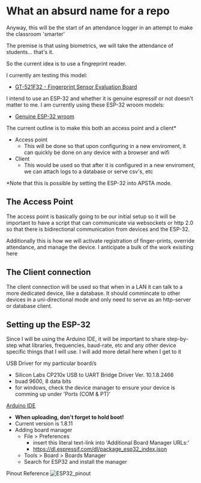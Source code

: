 # What an absurd name for a repo

Anyway, this will be the start of an attendance logger in an attempt to make the classroom 'smarter'

The premise is that using biometrics, we will take the attendance of students... that's it.

So the current idea is to use a fingreprint reader. 

I currently am testing this model:
  - [GT-521F32 - Fingerprint Sensor Evaluation Board](https://www.sparkfun.com/products/14518)

I intend to use an ESP-32 and whether it is genuine espressif or not doesn't matter to me.
I am currently using these ESP-32 wroom models:
  - [Genuine ESP-32 wroom](https://www.aliexpress.com/item/4000090132509.html)

The current outline is to make this both an access point and a client*
  - Access point
    - This will be done so that upon configuring in a new enviroment, it can quickly be done on any device with a browser and wifi
  - Client
    - This would be used so that after it is configured in a new enviroment, we can attach logs to a database or serve csv's, etc
  
  *Note that this is possible by setting the ESP-32 into APSTA mode.

## The Access Point
The access point is basically going to be our initial setup so it will be important to have a script that can communicate via websockets
or http 2.0 so that there is bidirectional communication from devices and the ESP-32.

Additionally this is how we will activate registration of finger-prints, override attendance, and manage the device.
I anticipate a bulk of the work exisiting here

## The Client connection
The client connection will be used so that when in a LAN it can talk to a more dedicated device, like a database.
It should commincate to other devices in a uni-directional mode and only need to serve as an http-server or database client.

## Setting up the ESP-32
Since I will be using the Arduino IDE, it will be important to share step-by-step what libraries, frequencies, baud-rate, etc
and any other device specific things that I will use. I will add more detail here when I get to it

USB Driver for my particular board/s
  - Silicon Labs CP210x USB to UART Bridge Driver Ver. 10.1.8.2466
  - buad 9600, 8 data bits
  - for windows, check the device manager to ensure your device is comming up under 'Ports (COM & PT)'

[Arduino IDE](https://www.arduino.cc/en/Main/Software)
  - **When uploading, don't forget to hold boot!**
  - Current version is 1.8.11
  - Adding board manager
    - File > Preferences
      - insert this literal text-link into 'Additional Board Manager URLs:'
      - https://dl.espressif.com/dl/package_esp32_index.json
     - Tools > Board > Boards Manager
      - Search for ESP32 and install the manager
  
Pinout Reference
  ![ESP32_pinout](https://i0.wp.com/randomnerdtutorials.com/wp-content/uploads/2018/08/ESP32-DOIT-DEVKIT-V1-Board-Pinout-30-GPIOs-Copy.png)
